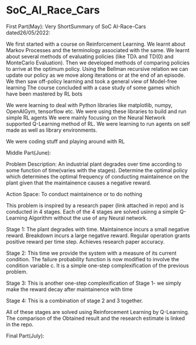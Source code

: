 # SoC_AI_Race_Cars
First Part(May):
Very ShortSummary of SoC AI-Race-Cars dated26/05/2022:

We first started with a course on Reinforcement Learning.
We learnt about Markov Processes and the terminology associated with the same.
We learnt about several methods of evaluating policies (like TDλ and TD(0) and MonteCarlo Evaluation).
Then we developed methods of comparing policies to arrive at the optimum policy.
Using the Bellman recursive relation we can update our policy as we move along iterations or at the end of an episode.
We then saw off-policy learning and took a general view of Model-free learning
The course concluded with a case study of some games which have been mastered by RL bots

We were learning to deal with Python libraries like matplotlib, numpy, OpenAIGym, tensorflow etc. 
We were using these libraries to build and run simple RL agents
We were mainly focusing on the Neural Network supported Q-Learning method of RL.
We were learning to run agents on self made as well as library environments.

We were coding stuff and playing around with RL


Middle Part(June):

Problem Description: An industrial plant degrades over time according to some function of time(varies with the stages). Determine the optimal policy which determines the optimal frequency of conducting maintainence on the plant given that the maintainence causes a negative reward.

Action Space: To conduct maintainence or to do nothing

This problem is inspired by a research paper (link attached in repo) and is conducted in 4 stages. Each of the 4 stages are solved usinng a simple Q-Learning Algorithm without the use of any Neural network.

Stage 1: The plant degrades with time. Maintainence incurs a small negative reward. Breakdown incurs a large negative reward. Regular operation grants positive reward per time step. Achieves research paper accuracy.

Stage 2: This time we provide the system with a measure of its current condition. The failure probability function is now modified to involve the condition variable c. It is a simple one-step complexification of the previous problem.

Stage 3: This is another one-step complexification of Stage 1- we simply make the reward decay after maintainence with time

Stage 4: This is a combination of stage 2 and 3 together.

All of these stages are solved using Reinforcement Learning by Q-Learning. The comparison of the Obtained result and the research estimate is linked in the repo.



Final Part(July):






